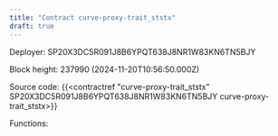 ```yaml
---
title: "Contract curve-proxy-trait_ststx"
draft: true
---
```

Deployer: SP20X3DC5R091J8B6YPQT638J8NR1W83KN6TN5BJY


 



Block height: 237990 (2024-11-20T10:56:50.000Z)

Source code: {{<contractref "curve-proxy-trait_ststx" SP20X3DC5R091J8B6YPQT638J8NR1W83KN6TN5BJY curve-proxy-trait_ststx>}}

Functions:



